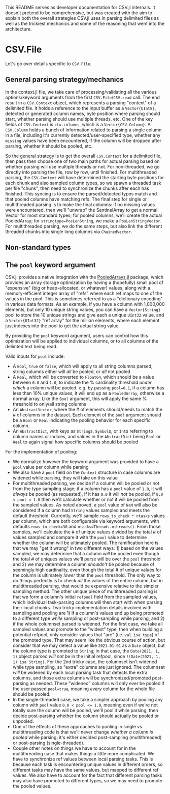 This README serves as developer documentation for CSV.jl internals. It doesn't pretend to be comprehensive, but was created with the aim to explain both the overall strategies CSV.jl uses in parsing delimited files as well as the trickiest mechanics and some of the reasoning that went into the architecture.

# CSV.File

Let's go over details specific to `CSV.File`.

## General parsing strategy/mechanics

In the context.jl file, we take care of processing/validating all the various options/keyword arguments from the first `CSV.File`/`CSV.read` call. The end result in a `CSV.Context` object, which represents a parsing "context" of a delimited file. It holds a reference to the input buffer as a `Vector{UInt8}`, detected or generated column names, byte position where parsing should start, whether parsing should use multiple threads, etc. One of the key fields of `CSV.Context` is `ctx.columns`, which is a `Vector{CSV.Column}`. A `CSV.Column` holds a bunch of information related to parsing a single column in a file, including it's currently detected/user-specified type, whether any `missing` values have been encountered, if the column will be dropped after parsing, whether it should be pooled, etc.

So the general strategy is to get the overall `CSV.Context` for a delimited file, then pass then choose one of two main paths for actual parsing based on whether parsing will use multiple threads or not. For non-threaded, we go directly into parsing the file, row by row, until finished. For multithreaded parsing, the `CSV.Context` will have determined the starting byte positions for each chunk and also sampled column types, so we spawn a threaded task per file "chunk", then need to synchronize the chunks after each has finished. This syncing is to ensure the parsed/detected types match and that pooled columns have matching refs. The final step for single or multithreaded parsing is to make the final columns: if no missing values were encountered, then we'll "unwrap" the SentinelArray to get a normal Vector for most standard types; for pooled columns, we'll create the actual PooledArray; for `stringtype=PosLenString`, we make a `PosLenStringVector`. For multithreaded parsing, we do the same steps, but also link the different threaded chunks into single long columns via `ChainedVector`.

## Non-standard types



## The `pool` keyword argument

CSV.jl provides a native integration with the [PooledArrays.jl](https://github.com/JuliaData/PooledArrays.jl/) package, which provides an array storage optimization by having a (hopefully) small pool of "expensive" (big or heap-allocated, or whatever) values, along with a memory-efficient integer array of "refs" where each ref maps to one of the values in the pool. This is sometimes referred to as a "dictionary encoding" in various data formats. As an example, if you have a column with 1,000,000 elements, but only 10 unique string values, you can have a `Vector{String}` pool to store the 10 unique strings and give each a unique `UInt32` value, and a `Vector{UInt32}` "ref array" for the million elements, where each element just indexes into the pool to get the actual string value.

By providing the `pool` keyword argument, users can control how this optimization will be applied to individual columns, or to all columns of the delimted text being read.

Valid inputs for `pool` include:
  * A `Bool`, `true` or `false`, which will apply to all string columns parsed; string columns either will _all_ be pooled, or _all_ not pooled
  * A `Real`, which will be converted to `Float64`, which should be a value between `0.0` and `1.0`, to indicate the % cardinality threshold _under which_ a column will be pooled. e.g. by passing `pool=0.1`, if a column has less than 10% unique values, it will end up as a `PooledArray`, otherwise a normal array. Like the `Bool` argument, this will apply the same % threshold to only/all string columns
  * An `AbstractVector`, where the # of elements should/needs to match the # of columns in the dataset. Each element of the `pool` argument should be a `Bool` or `Real` indicating the pooling behavior for each specific column.
  * An `AbstractDict`, with keys as `String`s, `Symbol`s, or `Int`s referring to column names or indices, and values in the `AbstractDict` being `Bool` or `Real` to again signal how specific columns should be pooled

For the implementation of pooling:
  * We normalize however the keyword argument was provided to have a `pool` value per column while parsing
  * We also have a `pool` field on the `Context` structure in case columns are widened while parsing, they will take on this value
  * For multithreaded parsing, we decide if a column will be pooled or not from the type sampling stage; if a column has a `pool` value of `1.0`, it will _always_ be pooled (as requested), if it has `0.0` it will _not_ be pooled, if `0.0 < pool < 1.0` then we'll calculate whether or not it will be pooled from the sampled values. As noted aboved, a `pool` value of `NaN` will also be considered if a column had `String` values sampled and meets the default threshold. Currently, we'll sample `rows_to_check * ntasks` values per column, which are both configurable via keyword arguments, with defaults `rows_to_check=30` and `ntasks=Threads.nthreads()`. From those samples, we'll calculate the # of unique values divided by the total # of values sampled and compare it with the `pool` value to determine whether the column will be ultimately pooled. The ramification here is that we may "get it wrong" in two different ways: 1) based on the values sampled, we may determine that a column _will_ be pooled even though the total # of uniques values we'll parse will be over the `pool` threshold and 2) we may determine a column _shouldn't_ be pooled because of seemingly high cardinality, even though the total # of unique values for the column is ultimately _lower_ than the `pool` threshold. The only way to do things perfectly is to check _all_ the values of the entire column, but in multithreaded parsing, that would be expensive relative to the simpler sampling method. The other unique piece of multithreaded parsing is that we form a column's initial `refpool` field from the sampled values, which individual task-parsing columns will then start with when parsing their local chunks. Two tricky implementation details involved with sampling and pooling are 1) if a column's values end up being promoted to a different type _while_ sampling or post-sampling while parsing, and 2) if the whole columnset parsed is widened. For the first case, we take all sampled values and promote to the "widest" type, then when building a potential refpool, only consider values that "are" (i.e. `val isa type`) of the promoted type. That may seem like the obvious course of action, but consider that we may detect a value like `2021-01-01` as a `Date` object, but the column type is promoted to `String`; in that case, the `Date(2021, 1, 1)` object parsed _will not_ be in the initial refpool, since `!(Date(2021, 1, 1) isa String)`. For the 2nd tricky case, the columnset isn't widened while type sampling, so "extra" columns are just ignored. The columnset _will_ be widened by each local parsing task that detects the extra columns, and those extra columns will be synchronized/promoted post-parsing as needed. These "widened" columns will only ever be pooled if the user passed `pool=true`, meaning _every_ column for the whole file should be pooled.
  * In the single-threaded case, we take a simpler approach by pooling any column with `pool` value `0.0 < pool <= 1.0`, meaning even if we're not totally sure the column will be pooled, we'll pool it while parsing, then decide post-parsing whether the column should actually be pooled or unpooled.
  * One of the effects of these approaches to pooling in single vs. multithreading code is that we'll never change _whether a column is pooled_ while parsing; it's either decided post-sampling (multithreaded) or post-parsing (single-threaded).
  * Couple other notes on things we have to account for in the multithreading case that makes things a little more complicated. We have to synchronize ref values between local parsing tasks. This is because each task is encountering unique values in different orders, so different tasks may have the same values, but mapped to different ref values. We also have to account for the fact that different parsing tasks may also have promoted to different types, so we may need to promote the pooled values.
